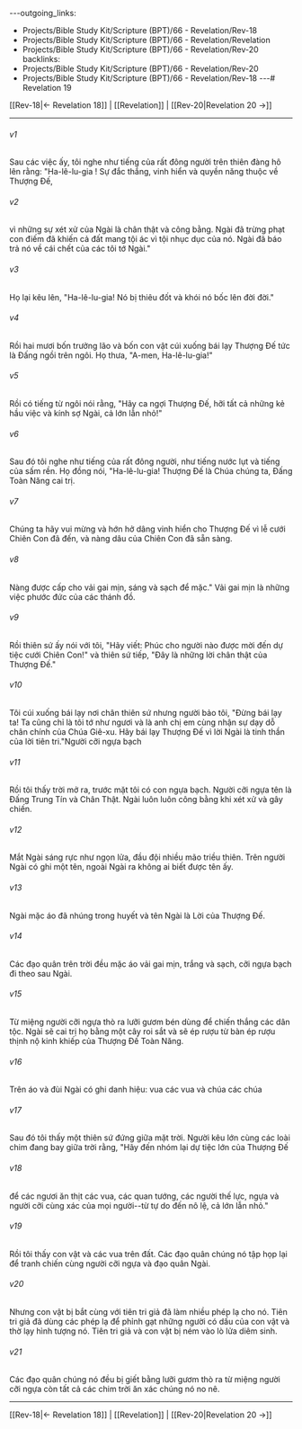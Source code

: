 ---outgoing_links:
  - Projects/Bible Study Kit/Scripture (BPT)/66 - Revelation/Rev-18
  - Projects/Bible Study Kit/Scripture (BPT)/66 - Revelation/Revelation
  - Projects/Bible Study Kit/Scripture (BPT)/66 - Revelation/Rev-20
backlinks:
  - Projects/Bible Study Kit/Scripture (BPT)/66 - Revelation/Rev-20
  - Projects/Bible Study Kit/Scripture (BPT)/66 - Revelation/Rev-18
---# Revelation 19

[[Rev-18|← Revelation 18]] | [[Revelation]] | [[Rev-20|Revelation 20 →]]
***



###### v1 
Sau các việc ấy, tôi nghe như tiếng của rất đông người trên thiên đàng hô lên rằng: "Ha-lê-lu-gia ! Sự đắc thắng, vinh hiển và quyền năng thuộc về Thượng Đế, 

###### v2 
vì những sự xét xử của Ngài là chân thật và công bằng. Ngài đã trừng phạt con điếm đã khiến cả đất mang tội ác vì tội nhục dục của nó. Ngài đã báo trả nó về cái chết của các tôi tớ Ngài." 

###### v3 
Họ lại kêu lên, "Ha-lê-lu-gia! Nó bị thiêu đốt và khói nó bốc lên đời đời." 

###### v4 
Rồi hai mươi bốn trưởng lão và bốn con vật cúi xuống bái lạy Thượng Đế tức là Đấng ngồi trên ngôi. Họ thưa, "A-men, Ha-lê-lu-gia!" 

###### v5 
Rồi có tiếng từ ngôi nói rằng, "Hãy ca ngợi Thượng Đế, hỡi tất cả những kẻ hầu việc và kính sợ Ngài, cả lớn lẫn nhỏ!" 

###### v6 
Sau đó tôi nghe như tiếng của rất đông người, như tiếng nước lụt và tiếng của sấm rền. Họ đồng nói, "Ha-lê-lu-gia! Thượng Đế là Chúa chúng ta, Đấng Toàn Năng cai trị. 

###### v7 
Chúng ta hãy vui mừng và hớn hở dâng vinh hiển cho Thượng Đế vì lễ cưới Chiên Con đã đến, và nàng dâu của Chiên Con đã sẵn sàng. 

###### v8 
Nàng được cấp cho vải gai mịn, sáng và sạch để mặc." Vải gai mịn là những việc phước đức của các thánh đồ. 

###### v9 
Rồi thiên sứ ấy nói với tôi, "Hãy viết: Phúc cho người nào được mời đến dự tiệc cưới Chiên Con!" và thiên sứ tiếp, "Đây là những lời chân thật của Thượng Đế." 

###### v10 
Tôi cúi xuống bái lạy nơi chân thiên sứ nhưng người bảo tôi, "Đừng bái lạy ta! Ta cũng chỉ là tôi tớ như ngươi và là anh chị em cùng nhận sự dạy dỗ chân chính của Chúa Giê-xu. Hãy bái lạy Thượng Đế vì lời Ngài là tinh thần của lời tiên tri."Người cỡi ngựa bạch 

###### v11 
Rồi tôi thấy trời mở ra, trước mặt tôi có con ngựa bạch. Người cỡi ngựa tên là Đấng Trung Tín và Chân Thật. Ngài luôn luôn công bằng khi xét xử và gây chiến. 

###### v12 
Mắt Ngài sáng rực như ngọn lửa, đầu đội nhiều mão triều thiên. Trên người Ngài có ghi một tên, ngoài Ngài ra không ai biết được tên ấy. 

###### v13 
Ngài mặc áo đã nhúng trong huyết và tên Ngài là Lời của Thượng Đế. 

###### v14 
Các đạo quân trên trời đều mặc áo vải gai mịn, trắng và sạch, cỡi ngựa bạch đi theo sau Ngài. 

###### v15 
Từ miệng người cỡi ngựa thò ra lưỡi gươm bén dùng để chiến thắng các dân tộc. Ngài sẽ cai trị họ bằng một cây roi sắt và sẽ ép rượu từ bàn ép rượu thịnh nộ kinh khiếp của Thượng Đế Toàn Năng. 

###### v16 
Trên áo và đùi Ngài có ghi danh hiệu: vua các vua và chúa các chúa 

###### v17 
Sau đó tôi thấy một thiên sứ đứng giữa mặt trời. Người kêu lớn cùng các loài chim đang bay giữa trời rằng, "Hãy đến nhóm lại dự tiệc lớn của Thượng Đế 

###### v18 
để các ngươi ăn thịt các vua, các quan tướng, các người thế lực, ngựa và người cỡi cùng xác của mọi người--từ tự do đến nô lệ, cả lớn lẫn nhỏ." 

###### v19 
Rồi tôi thấy con vật và các vua trên đất. Các đạo quân chúng nó tập họp lại để tranh chiến cùng người cỡi ngựa và đạo quân Ngài. 

###### v20 
Nhưng con vật bị bắt cùng với tiên tri giả đã làm nhiều phép lạ cho nó. Tiên tri giả đã dùng các phép lạ để phỉnh gạt những người có dấu của con vật và thờ lạy hình tượng nó. Tiên tri giả và con vật bị ném vào lò lửa diêm sinh. 

###### v21 
Các đạo quân chúng nó đều bị giết bằng lưỡi gươm thò ra từ miệng người cỡi ngựa còn tất cả các chim trời ăn xác chúng nó no nê.

***
[[Rev-18|← Revelation 18]] | [[Revelation]] | [[Rev-20|Revelation 20 →]]
